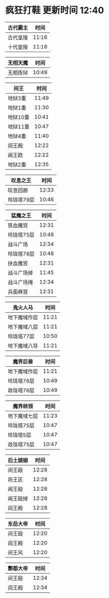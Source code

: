 # 疯狂打鞋 更新时间 12:40

| 古代霸主   | 时间    |
|--------|-------|
| 古代皇陵 | 11:16 |
| 十代皇陵 | 11:16 |

| 无相天魔   | 时间    |
|--------|-------|
| 无相炼狱 | 10:49 |

| 间王   | 时间    |
|--------|-------|
| 地狱3重 | 11:49 |
| 地狱1重 | 11:30 |
| 地狱10重 | 10:41 |
| 地狱11重 | 10:47 |
| 地狱4重 | 11:40 |
| 阎王殿 | 12:22 |
| 闻王欧 | 12:22 |
| 地狱2重 | 12:35 |

| 叹息之王   | 时间    |
|--------|-------|
| 叹息回廊 | 12:33 |
| 玲珑塔79层 | 10:46 |

| 猛魔之王   | 时间    |
|--------|-------|
| 铁血魔宫 | 12:31 |
| 玲珑塔75层 | 10:48 |
| 战斗广场 | 12:34 |
| 玲珑塔78层 | 10:48 |
| 扶血魔宫 | 12:31 |
| 战斗广场掉 | 11:45 |
| 战斗广场掩 | 12:34 |
| 兵面麻宫 | 12:31 |

| 鬼火人马   | 时间    |
|--------|-------|
| 地下魔域作层 | 11:21 |
| 地下魔域八层 | 11:21 |
| 玲珑塔77层 | 10:50 |
| 地下魔域八导 | 11:21 |

| 魔界巨兽   | 时间    |
|--------|-------|
| 地下魔域作层 | 11:21 |
| 玲珑塔76层 | 10:49 |
| 政珑塔76层 | 10:49 |

| 魔界统领   | 时间    |
|--------|-------|
| 地下魔域七层 | 11:23 |
| 玲珑塔75层 | 10:47 |
| 玲珑塔5层 | 10:47 |
| 政珑塔75层 | 10:47 |

| 后土娘娘   | 时间    |
|--------|-------|
| 间王殴 | 12:28 |
| 将王区 | 12:28 |
| 闻王殴 | 12:28 |
| 闻王殴掉 | 12:28 |
| 阎王殿 | 12:28 |

| 东岳大帝   | 时间    |
|--------|-------|
| 间王殴 | 12:20 |
| 阎王殿 | 12:20 |
| 间王风 | 12:20 |

| 酆都大帝   | 时间    |
|--------|-------|
| 间王殴 | 12:34 |
| 阎王殿 | 12:34 |